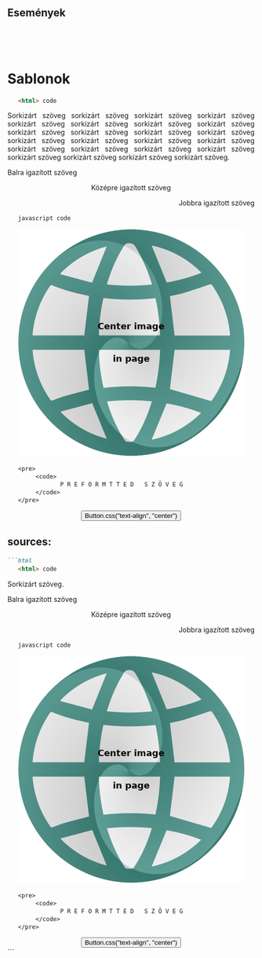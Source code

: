 ## Események



<p style="text-align:justify"></p>


```html


```

<p style="text-align:justify"></p>


```js
 
 
 ```

<p style="text-align:justify"></p>


# Sablonok

```html
   <html> code 
 ```

<p style="text-align:justify">Sorkizárt szöveg sorkizárt szöveg sorkizárt szöveg sorkizárt szöveg sorkizárt szöveg sorkizárt szöveg sorkizárt szöveg sorkizárt szöveg sorkizárt szöveg sorkizárt szöveg sorkizárt szöveg sorkizárt szöveg sorkizárt szöveg sorkizárt szöveg sorkizárt szöveg sorkizárt szöveg sorkizárt szöveg sorkizárt szöveg sorkizárt szöveg sorkizárt szöveg sorkizárt szöveg sorkizárt szöveg sorkizárt szöveg sorkizárt szöveg.</p>

<p style="text-align:left">Balra igazított szöveg</p>  
<p style="text-align:center">Középre igazított szöveg</p>  
<p style="text-align:right">Jobbra igazított szöveg</p>  

```js
   javascript code 
 ```

<div style="text-align:center"><img src="centerImageInPage.png" /></div>

```
   <pre>
        <code>
               P R E F O R M T T E D   S Z Ö V E G
        </code>
   </pre>
 ```

<div style="width: 100%; text-align: center;">
<button onclick="window.location.href = '#';">
 Button.css("text-align", "center")
</button>
</div>  

## sources:

```md
```html
   <html> code 
 ```

<p style="text-align:justify">Sorkizárt szöveg.</p>

<p style="text-align:left">Balra igazított szöveg</p>  
<p style="text-align:center">Középre igazított szöveg</p>  
<p style="text-align:right">Jobbra igazított szöveg</p>  

```js
   javascript code 
 ```

<div style="text-align:center"><img src="centerImageInPage.png" /></div>

```
   <pre>
        <code>
               P R E F O R M T T E D   S Z Ö V E G
        </code>
   </pre>
 ```

<div style="width: 100%; text-align: center;">
<button onclick="window.location.href = '#';">
 Button.css("text-align", "center")
</button>
</div>  
 ```


